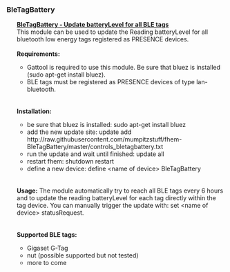 <h3>BleTagBattery</h3>
<ul>
  <u><b>BleTagBattery - Update batteryLevel for all BLE tags</b></u>
  <br>
  This module can be used to update the Reading batteryLevel for all bluetooth low energy tags registered as PRESENCE devices.<br><br>
  <b>Requirements:</b><br>
  <ul>
    <li>Gattool is required to use this module. Be sure that bluez is installed (sudo apt-get install bluez).</li>
    <li>BLE tags must be registered as PRESENCE devices of type lan-bluetooth.</li>
  </ul>
  <br><br>
  <b>Installation:</b>
  <ul>
    <li>be sure that bluez is installed: sudo apt-get install bluez</li>
    <li>add the new update site: update add http://<i></i>raw.githubusercontent.com/mumpitzstuff/fhem-BleTagBattery/master/controls_bletagbattery.txt</li>
    <li>run the update and wait until finished: update all</li>
    <li>restart fhem: shutdown restart</li>
    <li>define a new device: define &lt;name of device&gt; BleTagBattery</li>
  </ul>
  <br><br>
  <b>Usage:</b>
  The module automatically try to reach all BLE tags every 6 hours and to update the reading batteryLevel for each tag directly within the tag device. You 
  can manually trigger the update with: set &lt;name of device&gt; statusRequest.<br>
  <br><br>
  <b>Supported BLE tags:</b>
  <ul>
    <li>Gigaset G-Tag</li>
    <li>nut (possible supported but not tested)</li>
    <li>more to come</li>
  </ul>
</ul>
